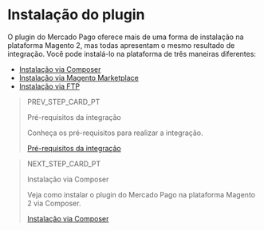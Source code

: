 # Instalação do plugin

O plugin do Mercado Pago oferece mais de uma forma de instalação na plataforma Magento 2, mas todas apresentam o mesmo resultado de integração. Você pode instalá-lo na plataforma de três maneiras diferentes:

* [Instalação via Composer](/developers/pt/guides/magento-two/installation/installation-composer)
* [Instalação via Magento Marketplace](/developers/pt/guides/magento-two/installation/installation-magento-marketplace)
* [Instalação via FTP](/developers/pt/guides/magento-two/installation/installation-ftp)

> PREV_STEP_CARD_PT
>
> Pré-requisitos da integração
>
> Conheça os pré-requisitos para realizar a integração.
>
> [Pré-requisitos da integração](/developers/pt/docs/magento2/prerequisites)

> NEXT_STEP_CARD_PT
>
> Instalação via Composer
>
> Veja como instalar o plugin do Mercado Pago na plataforma Magento 2 via Composer.
>
> [Instalação via Composer](/developers/pt/docs/magento2/installation/composer)